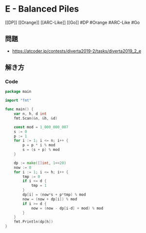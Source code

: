 # E - Balanced Piles
[[DP]] [[Orange]] [[ARC-Like]] [[Go]]
#DP #Orange #ARC-Like #Go 

## 問題
- https://atcoder.jp/contests/diverta2019-2/tasks/diverta2019_2_e

## 解き方
### Code
```go
package main

import "fmt"

func main() {
	var n, h, d int
	fmt.Scan(&n, &h, &d)

	const mod = 1_000_000_007
	s := 0
	p := 1
	for i := 1; i <= n; i++ {
		p = p * i % mod
		s = (s + p) % mod
	}

	dp := make([]int, 1<<20)
	now := 0
	for i := 1; i <= h; i++ {
		tmp := 0
		if i <= d {
			tmp = 1
		}
		dp[i] = (now*s + p*tmp) % mod
		now = (now + dp[i]) % mod
		if i >= d {
			now = (now - dp[i-d] + mod) % mod
		}
	}
	fmt.Println(dp[h])
}
```
